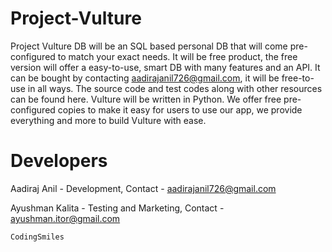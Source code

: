 # Project-Vulture
Project Vulture DB will be an SQL based personal DB that will come pre-configured to match your exact needs. It will be free product, the free version will offer a easy-to-use, smart DB with many features and an API. It can be bought by contacting aadirajanil726@gmail.com, it will be free-to-use in all ways. The source code and test codes along with other resources can be found here. Vulture will be written in Python. 
We offer free pre-configured copies to make it easy for users to use our app, we provide everything and more to build Vulture with ease.

# Developers
Aadiraj Anil - Development, Contact - aadirajanil726@gmail.com


Ayushman Kalita - Testing and Marketing, Contact - ayushman.itor@gmail.com

```CodingSmiles```
